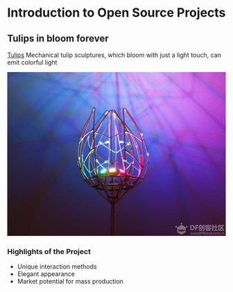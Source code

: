 # Introduction to Open Source Projects

## Tulips in bloom forever
[Tulips](https://mc.dfrobot.com.cn/thread-275324-1-1.html)
Mechanical tulip sculptures, which bloom with just a light touch, can emit colorful light

![](../img/arduino/open/tulip.jpg)

### Highlights of the Project
* Unique interaction methods
* Elegant appearance
* Market potential for mass production